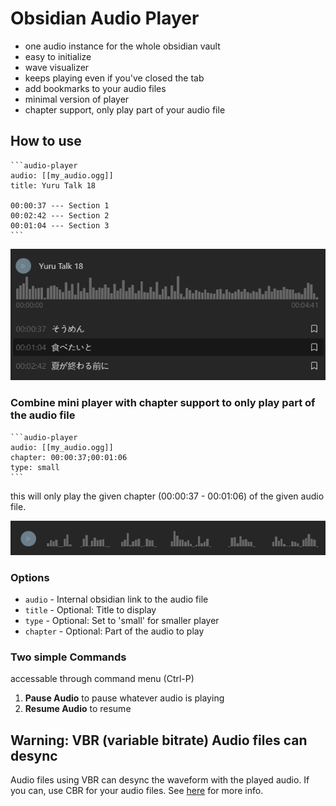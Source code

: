 # Obsidian Audio Player

-   one audio instance for the whole obsidian vault
-   easy to initialize
-   wave visualizer
-   keeps playing even if you've closed the tab
-   add bookmarks to your audio files
-   minimal version of player
-   chapter support, only play part of your audio file

## How to use

````
```audio-player
audio: [[my_audio.ogg]]
title: Yuru Talk 18

00:00:37 --- Section 1
00:02:42 --- Section 2
00:01:04 --- Section 3
```
````

![image](/preview/preview.png)

### Combine mini player with chapter support to only play part of the audio file

````
```audio-player
audio: [[my_audio.ogg]]
chapter: 00:00:37;00:01:06
type: small
```
````

this will only play the given chapter (00:00:37 - 00:01:06) of the given audio file.

![image](/preview/mini.png)

### Options

-   `audio` - Internal obsidian link to the audio file
-   `title` - Optional: Title to display
-   `type` - Optional: Set to 'small' for smaller player
-   `chapter` - Optional: Part of the audio to play

### Two simple Commands

accessable through command menu (Ctrl-P)

1. **Pause Audio** to pause whatever audio is playing
2. **Resume Audio** to resume

## Warning: VBR (variable bitrate) Audio files can desync

Audio files using VBR can desync the waveform with the played audio. If you can, use CBR for your audio files. See [here](https://terrillthompson.com/624) for more info.
